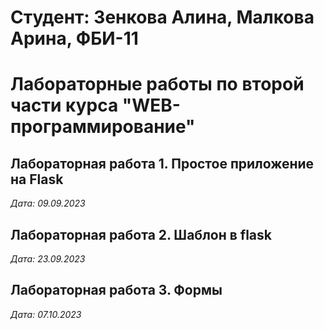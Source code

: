 # Студент: Зенкова Алина, Малкова Арина, ФБИ-11

# Лабораторные работы по второй части курса "WEB-программирование"

## Лабораторная работа 1. Простое приложение на Flask

*Дата: 09.09.2023*

## Лабораторная работа 2. Шаблон в flask

*Дата: 23.09.2023*

## Лабораторная работа 3. Формы

*Дата: 07.10.2023*
